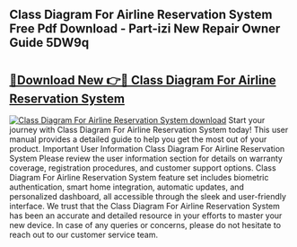 ## Class Diagram For Airline Reservation System Free Pdf Download - Part-izi New Repair Owner Guide 5DW9q

# <h2><a href="http://dfqu0bd.blite.top/?on=Class+Diagram+For+Airline+Reservation+System">🔗Download New 👉🔴 Class Diagram For Airline Reservation System</a></h2>

[![Class Diagram For Airline Reservation System download](https://i.imgur.com/lujVjoI.png)](http://dfqu0bd.blite.top/?on=Class+Diagram+For+Airline+Reservation+System)
Start your journey with Class Diagram For Airline Reservation System today! This user manual provides a detailed guide to help you get the most out of your product. Important User Information Class Diagram For Airline Reservation System Please review the user information section for details on warranty coverage, registration procedures, and customer support options. Class Diagram For Airline Reservation System feature set includes biometric authentication, smart home integration, automatic updates, and personalized dashboard, all accessible through the sleek and user-friendly interface. We trust that the Class Diagram For Airline Reservation System has been an accurate and detailed resource in your efforts to master your new device. In case of any queries or concerns, please do not hesitate to reach out to our customer service team.
